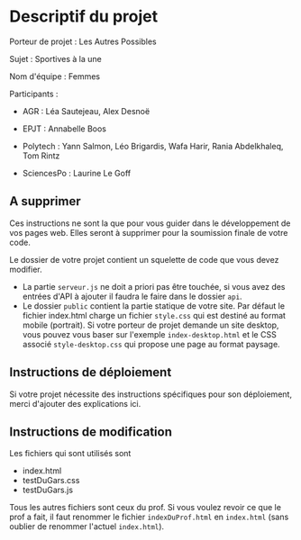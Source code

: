 # Descriptif du projet

Porteur de projet : Les Autres Possibles

Sujet : Sportives à la une

Nom d'équipe : Femmes

Participants : 

- AGR : Léa Sautejeau, Alex Desnoë

- EPJT : Annabelle Boos

- Polytech : Yann Salmon, Léo Brigardis, Wafa Harir, Rania Abdelkhaleq, Tom Rintz

- SciencesPo :  Laurine Le Goff



## A supprimer

Ces instructions ne sont la que pour vous guider dans le développement de vos pages web. Elles seront à supprimer pour la soumission finale de votre code.

Le dossier de votre projet contient un squelette de code que vous devez modifier. 

- La partie `serveur.js`  ne doit a priori pas être touchée, si vous avez des entrées d'API à ajouter il faudra le faire dans le dossier `api`.
- Le dossier `public`  contient la partie statique de votre site. Par défaut le fichier index.html charge un fichier `style.css` qui est destiné au format mobile (portrait). Si votre porteur de projet demande un site desktop, vous pouvez vous baser sur l'exemple `index-desktop.html` et le CSS associé `style-desktop.css` qui propose une page au format paysage.



## Instructions de déploiement

Si votre projet nécessite des instructions spécifiques pour son déploiement, merci d'ajouter des explications ici.

## Instructions de modification

Les fichiers qui sont utilisés sont 
- index.html
- testDuGars.css
- testDuGars.js

Tous les autres fichiers sont ceux du prof. Si vous voulez revoir ce que le prof a fait, il faut renommer le fichier `indexDuProf.html` en `index.html` (sans oublier de renommer l'actuel `index.html`). 